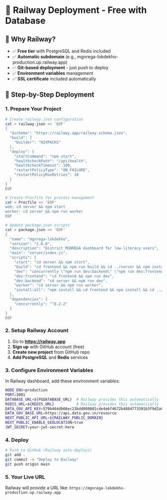 # 🚂 Railway Deployment - Free with Database

## 🎯 **Why Railway?**
- ✅ **Free tier** with PostgreSQL and Redis included
- ✅ **Automatic subdomain** (e.g., mgnrega-lokdekho-production.up.railway.app)
- ✅ **Git-based deployment** - just push to deploy
- ✅ **Environment variables** management
- ✅ **SSL certificate** included automatically

## 🚀 **Step-by-Step Deployment**

### **1. Prepare Your Project**
```bash
# Create railway.json configuration
cat > railway.json << 'EOF'
{
  "$schema": "https://railway.app/railway.schema.json",
  "build": {
    "builder": "NIXPACKS"
  },
  "deploy": {
    "startCommand": "npm start",
    "healthcheckPath": "/api/health",
    "healthcheckTimeout": 100,
    "restartPolicyType": "ON_FAILURE",
    "restartPolicyMaxRetries": 10
  }
}
EOF

# Create Procfile for process management
cat > Procfile << 'EOF'
web: cd server && npm start
worker: cd server && npm run worker
EOF

# Update package.json scripts
cat > package.json << 'EOF'
{
  "name": "mgnrega-lokdekho",
  "version": "1.0.0",
  "description": "District MGNREGA dashboard for low-literacy users",
  "main": "server/index.js",
  "scripts": {
    "start": "cd server && npm start",
    "build": "cd frontend && npm run build && cd ../server && npm install",
    "dev": "concurrently \"npm run dev:backend\" \"npm run dev:frontend\"",
    "dev:frontend": "cd frontend && npm run dev",
    "dev:backend": "cd server && npm run dev",
    "worker": "cd server && npm run worker",
    "install:all": "npm install && cd frontend && npm install && cd ../server && npm install"
  },
  "dependencies": {
    "concurrently": "^8.2.2"
  }
}
EOF
```

### **2. Setup Railway Account**
1. Go to **https://railway.app**
2. **Sign up** with GitHub account (free)
3. **Create new project** from GitHub repo
4. **Add PostgreSQL** and **Redis** services

### **3. Configure Environment Variables**
In Railway dashboard, add these environment variables:
```bash
NODE_ENV=production
PORT=3001
DATABASE_URL=${PGDATABASE_URL}  # Railway provides this automatically
REDIS_URL=${REDIS_URL}          # Railway provides this automatically
DATA_GOV_API_KEY=579b464db66ec23bdd000001cde4e6f4672b4884773391b3f9d2a01a
DATA_GOV_BASE_URL=https://api.data.gov.in/resource
NEXT_PUBLIC_API_URL=${RAILWAY_PUBLIC_DOMAIN}
NEXT_PUBLIC_ENABLE_GEOLOCATION=true
JWT_SECRET=your-jwt-secret-here
```

### **4. Deploy**
```bash
# Push to GitHub (Railway auto-deploys)
git add .
git commit -m "Deploy to Railway"
git push origin main
```

### **5. Your Live URL**
Railway will provide a URL like: `https://mgnrega-lokdekho-production.up.railway.app`